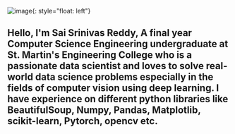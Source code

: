 ![image](https://user-images.githubusercontent.com/43592400/82483268-c1f5d500-9af5-11ea-86ab-f6bef345d271.jpg){: style="float: left"}   
   ##                               Hello, I'm Sai Srinivas Reddy, A final year Computer Science Engineering undergraduate at St. Martin's Engineering College who is a passionate data scientist and loves to solve real-world data science problems especially in the fields of computer vision using deep learning. I have experience on different python libraries like BeautifulSoup, Numpy, Pandas, Matplotlib, scikit-learn, Pytorch, opencv etc. 
